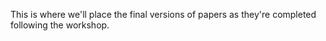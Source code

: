 This is where we'll place the final versions of papers as they're completed following the workshop.
